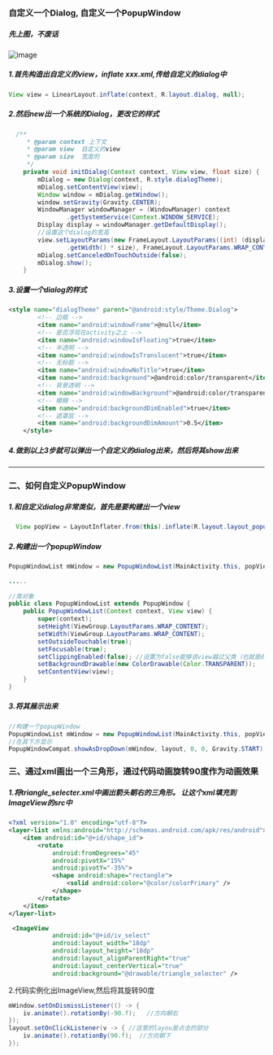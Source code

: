 ### 自定义一个Dialog, 自定义一个PopupWindow

##### 先上图，不废话

![image](https://img-blog.csdnimg.cn/20190613131513221.gif)

##### 1.首先构造出自定义的view，inflate xxx.xml,传给自定义的dialog中

```java
View view = LinearLayout.inflate(context, R.layout.dialog, null);
```



##### 2.然后new出一个系统的Dialog，更改它的样式

```java
  /**
     * @param context 上下文
     * @param view  自定义的view
     * @param size  宽度的
     */
    private void initDialog(Context context, View view, float size) {
        mDialog = new Dialog(context, R.style.dialogTheme);
        mDialog.setContentView(view);
        Window window = mDialog.getWindow();
        window.setGravity(Gravity.CENTER);
        WindowManager windowManager = (WindowManager) context
                .getSystemService(Context.WINDOW_SERVICE);
        Display display = windowManager.getDefaultDisplay();
        //设置这个dialog的宽高
        view.setLayoutParams(new FrameLayout.LayoutParams((int) (display
                .getWidth() * size), FrameLayout.LayoutParams.WRAP_CONTENT));
        mDialog.setCanceledOnTouchOutside(false);
        mDialog.show();
    }
```

##### 3.设置一个dialog的样式

```xml
<style name="dialogTheme" parent="@android:style/Theme.Dialog">
        <!-- 边框 -->
        <item name="android:windowFrame">@null</item>
        <!-- 是否浮现在activity之上 -->
        <item name="android:windowIsFloating">true</item>
        <!-- 半透明 -->
        <item name="android:windowIsTranslucent">true</item>
        <!-- 无标题 -->
        <item name="android:windowNoTitle">true</item>
        <item name="android:background">@android:color/transparent</item>
        <!-- 背景透明 -->
        <item name="android:windowBackground">@android:color/transparent</item>
        <!-- 模糊 -->
        <item name="android:backgroundDimEnabled">true</item>
        <!-- 遮罩层 -->
        <item name="android:backgroundDimAmount">0.5</item>
    </style>
```

##### 4.做到以上3步就可以弹出一个自定义的dialog出来，然后将其show出来

---

### 二、如何自定义PopupWindow

##### 1.和自定义dialog非常类似，首先是要构建出一个view

```java
  View popView = LayoutInflater.from(this).inflate(R.layout.layout_popup,
```

##### 2.构建出一个popupWindow

```java
PopupWindowList mWindow = new PopupWindowList(MainActivity.this, popView);

.....
    
//类对象    
public class PopupWindowList extends PopupWindow {
    public PopupWindowList(Context context, View view) {
        super(context);
        setHeight(ViewGroup.LayoutParams.WRAP_CONTENT);
        setWidth(ViewGroup.LayoutParams.WRAP_CONTENT);
        setOutsideTouchable(true);
        setFocusable(true);
        setClippingEnabled(false); //设置为false能够该view越过父类（也就是dialog)大小的限制
        setBackgroundDrawable(new ColorDrawable(Color.TRANSPARENT));
        setContentView(view);
    }
}
```

##### 3.将其展示出来

```java
//构建一个popupWindow 
PopupWindowList mWindow = new PopupWindowList(MainActivity.this, popView);
//在其下方显示
PopupWindowCompat.showAsDropDown(mWindow, layout, 0, 0, Gravity.START);
```



### 三、通过xml画出一个三角形，通过代码动画旋转90度作为动画效果

##### 1.将triangle_selecter.xml中画出箭头朝右的三角形。  让这个xml填充到ImageView的src中

```xml
<?xml version="1.0" encoding="utf-8"?>
<layer-list xmlns:android="http://schemas.android.com/apk/res/android">
    <item android:id="@+id/shape_id">
        <rotate
            android:fromDegrees="45"
            android:pivotX="15%"
            android:pivotY="-35%">
            <shape android:shape="rectangle">
                <solid android:color="@color/colorPrimary" />
            </shape>
        </rotate>
    </item>
</layer-list>
```

```xml
 <ImageView
            android:id="@+id/iv_select"
            android:layout_width="18dp"
            android:layout_height="18dp"
            android:layout_alignParentRight="true"
            android:layout_centerVertical="true"
            android:background="@drawable/triangle_selecter" />
```

2.代码实例化出ImageView,然后将其旋转90度

```java
mWindow.setOnDismissListener(() -> {
    iv.animate().rotationBy(-90.f);   //方向朝右
});
layout.setOnClickListener(v -> { //这里的layou是点击的部分
    iv.animate().rotationBy(90.f);  //方向朝下
});
```



